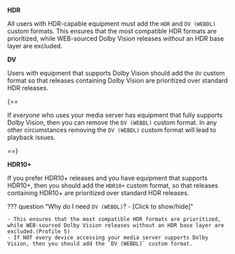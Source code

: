 <!-- markdownlint-disable MD041-->
**HDR**

All users with HDR-capable equipment must add the `HDR` and `DV (WEBDL)` custom formats. This ensures that the most compatible HDR formats are prioritized, while WEB-sourced Dolby Vision releases *without* an HDR base layer are excluded.

**DV**

Users with equipment that supports Dolby Vision should add the `DV` custom format so that releases containing Dolby Vision are prioritized over standard HDR releases.

{==

If *everyone* who uses your media server has equipment that fully supports Dolby Vision, then you can remove the `DV (WEBDL)` custom format. In any other circumstances removing the  `DV (WEBDL)` custom format will lead to playback issues.

==}

**HDR10+**

If you prefer HDR10+ releases and you have equipment that supports HDR10+, then you should add the `HDR10+` custom format, so that releases containing HDR10+ are prioritized over standard HDR releases.

??? question "Why do I need `DV (WEBDL)`? - [Click to show/hide]"

    - This ensures that the most compatible HDR formats are prioritized, while WEB-sourced Dolby Vision releases without an HDR base layer are excluded.(Profile 5)
    - If NOT every device accessing your media server supports Dolby Vision, then you should add the `DV (WEBDL)` custom format.
<!-- markdownlint-enable MD041-->
